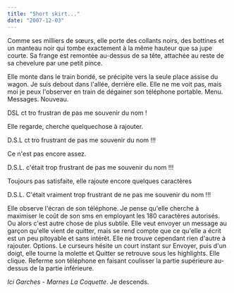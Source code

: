 ```yaml
---
title: "Short skirt..."
date: "2007-12-03"
---
```


Comme ses milliers de sœurs, elle porte des collants noirs, des bottines et un manteau noir qui tombe exactement à la même hauteur que sa jupe courte. Sa frange est remontée au-dessus de sa tête, attachée au reste de sa chevelure par une petit pince.

Elle monte dans le train bondé, se précipite vers la seule place assise du wagon. Je suis debout dans l'allée, derrière elle. Elle ne me voit pas, mais moi je peux l'observer en train de dégainer son téléphone portable. Menu. Messages. Nouveau.

DSL ct tro frustran de pas me souvenir du nom !

Elle regarde, cherche quelquechose à rajouter.

D.S.L ct tro frustrant de pas me souvenir du nom !!!

Ce n'est pas encore assez.

D.S.L. c'était trop frustrant de pas me souvenir du nom !!!

Toujours pas satisfaite, elle rajoute encore quelques caractères

D.S.L. C'était vraiment trop frustrant de ne pas me souvenir du nom !!!

Elle observe l'écran de son téléphone. Je pense qu'elle cherche à maximiser le coût de son sms en employant les 180 caractères autorisés. Ou alors c'est autre chose de plus subtile. Elle veut envoyer un message au garçon qu'elle vient de quitter, mais se rend compte que ce qu'elle a écrit est un peu pitoyable et sans intérêt. Elle ne trouve cependant rien d'autre à rajouter. Options. Le curseurs hésite un court instant sur Envoyer, puis d'un doigt, elle tourne la molette et Quitter se retrouve sous les highlights. Elle clique. Referme son téléphone en faisant coulisser la partie supérieure au-dessus de la partie inférieure.

_Ici Garches - Marnes La Coquette_. Je descends.
